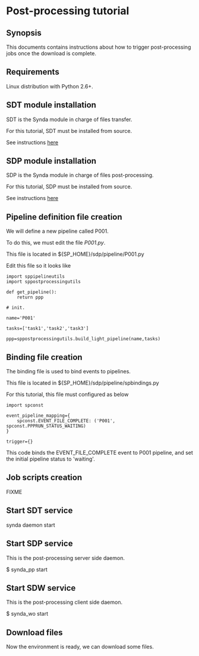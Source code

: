 # Post-processing tutorial

## Synopsis

This documents contains instructions about how to trigger post-processing jobs once the download is complete.

## Requirements

Linux distribution with Python 2.6+.

## SDT module installation

SDT is the Synda module in charge of files transfer.

For this tutorial, SDT must be installed from source.

See instructions [here](https://github.com/Prodiguer/synda/blob/master/sdt/doc/src_install.md)

## SDP module installation

SDP is the Synda module in charge of files post-processing.

For this tutorial, SDP must be installed from source.

See instructions [here](https://github.com/Prodiguer/synda/blob/master/sdp/doc/src_install.md)

## Pipeline definition file creation

We will define a new pipeline called P001.

To do this, we must edit the file *P001.py*.

This file is located in ${SP_HOME}/sdp/pipeline/P001.py

Edit this file so it looks like 

    import sppipelineutils
    import sppostprocessingutils

    def get_pipeline():
        return ppp

    # init.

    name='P001'

    tasks=['task1','task2','task3']

    ppp=sppostprocessingutils.build_light_pipeline(name,tasks)

## Binding file creation

The binding file is used to bind events to pipelines.

This file is located in ${SP_HOME}/sdp/pipeline/spbindings.py

For this tutorial, this file must configured as below

    import spconst

    event_pipeline_mapping={
        spconst.EVENT_FILE_COMPLETE: ('P001', spconst.PPPRUN_STATUS_WAITING)
    }

    trigger={}

This code binds the EVENT_FILE_COMPLETE event to P001 pipeline, and set the
initial pipeline status to 'waiting'.

## Job scripts creation

FIXME

## Start SDT service

synda daemon start

## Start SDP service

This is the post-processing server side daemon.

$ synda_pp start

## Start SDW service

This is the post-processing client side daemon.

$ synda_wo start

## Download files

Now the environment is ready, we can download some files.
